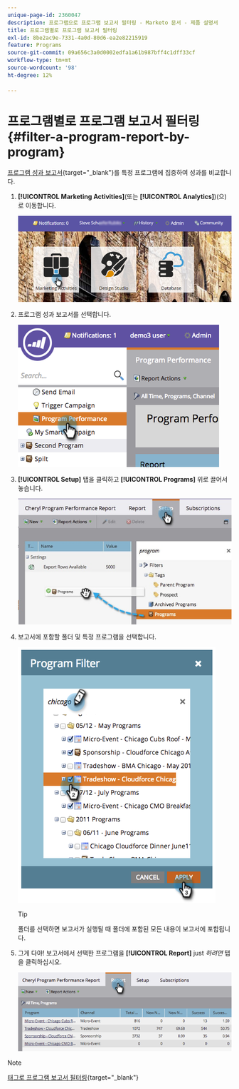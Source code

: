 ```yaml
---
unique-page-id: 2360047
description: 프로그램으로 프로그램 보고서 필터링 - Marketo 문서 - 제품 설명서
title: 프로그램별로 프로그램 보고서 필터링
exl-id: 8be2ac9e-7331-4a0d-80d6-ea2e82215919
feature: Programs
source-git-commit: 09a656c3a0d0002edfa1a61b987bff4c1dff33cf
workflow-type: tm+mt
source-wordcount: '98'
ht-degree: 12%

---
```


# 프로그램별로 프로그램 보고서 필터링 {#filter-a-program-report-by-program}

[프로그램 성과 보고서](/help/marketo/product-docs/core-marketo-concepts/programs/program-performance-report/create-a-program-performance-report.md){target="_blank"}를 특정 프로그램에 집중하여 성과를 비교합니다.

1. **[!UICONTROL Marketing Activities]**(또는 **[!UICONTROL Analytics]**)(으)로 이동합니다.

   ![](assets/login-marketing-activities-3.png)

1. 프로그램 성과 보고서를 선택합니다.

   ![](assets/image2014-9-23-16-3a4-3a4.png)

1. **[!UICONTROL Setup]** 탭을 클릭하고 **[!UICONTROL Programs]** 위로 끌어서 놓습니다.

   ![](assets/prospect3.jpg)

1. 보고서에 포함할 폴더 및 특정 프로그램을 선택합니다.

   ![](assets/image2014-9-23-16-3a5-3a5.png)

   >[!TIP]
   >
   >폴더를 선택하면 보고서가 실행될 때 폴더에 포함된 모든 내용이 보고서에 포함됩니다.

1. 그게 다야! 보고서에서 선택한 프로그램을 **[!UICONTROL Report]** just _하려면_ 탭을 클릭하십시오.

   ![](assets/image2014-9-23-16-3a5-3a41.png)

>[!NOTE]
>
>[태그로 프로그램 보고서 필터링](/help/marketo/product-docs/core-marketo-concepts/programs/program-performance-report/filter-a-program-report-by-tag.md){target="_blank"}
